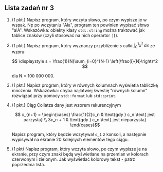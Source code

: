 ## Lista zadań nr 3 

1. (1 pkt.) Napisz program, który wczyta słowo, po czym wypisze je w wspak. Np po wczytaniu "Ala", program ten powinien wypisać słowo "alA". Wskazówka: obiekty klasy `std::string` można traktować jak tablice znaków (czyli stosować na nich operartor `[]`).

2. (1 pkt.) Napisz program, który wyznaczy przybliżenie `s` całki $\int_0^1 x^2\, \mathrm{d}x$ ze wzoru

   $$ \displaystyle s = \frac{1}{N}\sum_{i=0}^{N-1} \left(\frac{i}{N}\right)^2 $$

   dla N = 100 000 000. 

3. (1 pkt.) Napisz program, który w równych kolumnach wyświetla tabliczkę mnożenia. Wskazówka: chyba najłatwiej kwestię "równych kolumn" rozwiązać przy pomocy `std::format` lub `std::print`.   

4. (1 pkt.) Ciąg Collatza dany jest wzorem rekurencyjnym

   $$ c_{n+1} = \begin{cases}
   \frac{1}{2}c_n & \text{gdy } c_n \text{ jest parzysta} \\  3c_n + 1       & \text{gdy } c_n \text{ jest nieparzysta} \end{cases}$$

   Napisz program, który będzie wczytywał `c_1` z konsoli, a następnie wypisywał na ekranie 20 kolejnych elementów tego ciągu.

5. (1 pkt) Napisz program, który wczyta słowo, po czym wypisze je na ekranie, przy czym znaki będą wyświetlane na przemian w kolorach czerwonym i zielonym. Jak wyświetlać kolorowy tekst - patrz poprzednia lista.    